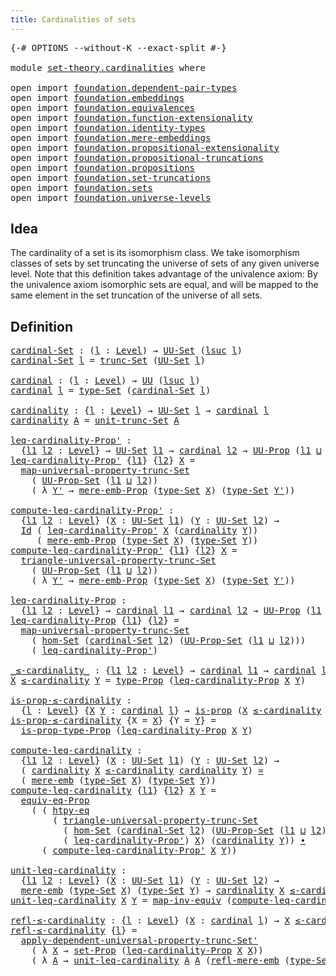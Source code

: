 ```yaml
---
title: Cardinalities of sets
---
```


<pre class="Agda"><a id="47" class="Symbol">{-#</a> <a id="51" class="Keyword">OPTIONS</a> <a id="59" class="Pragma">--without-K</a> <a id="71" class="Pragma">--exact-split</a> <a id="85" class="Symbol">#-}</a>

<a id="90" class="Keyword">module</a> <a id="97" href="set-theory.cardinalities.html" class="Module">set-theory.cardinalities</a> <a id="122" class="Keyword">where</a>

<a id="129" class="Keyword">open</a> <a id="134" class="Keyword">import</a> <a id="141" href="foundation.dependent-pair-types.html" class="Module">foundation.dependent-pair-types</a>
<a id="173" class="Keyword">open</a> <a id="178" class="Keyword">import</a> <a id="185" href="foundation.embeddings.html" class="Module">foundation.embeddings</a>
<a id="207" class="Keyword">open</a> <a id="212" class="Keyword">import</a> <a id="219" href="foundation.equivalences.html" class="Module">foundation.equivalences</a>
<a id="243" class="Keyword">open</a> <a id="248" class="Keyword">import</a> <a id="255" href="foundation.function-extensionality.html" class="Module">foundation.function-extensionality</a>
<a id="290" class="Keyword">open</a> <a id="295" class="Keyword">import</a> <a id="302" href="foundation.identity-types.html" class="Module">foundation.identity-types</a>
<a id="328" class="Keyword">open</a> <a id="333" class="Keyword">import</a> <a id="340" href="foundation.mere-embeddings.html" class="Module">foundation.mere-embeddings</a>
<a id="367" class="Keyword">open</a> <a id="372" class="Keyword">import</a> <a id="379" href="foundation.propositional-extensionality.html" class="Module">foundation.propositional-extensionality</a>
<a id="419" class="Keyword">open</a> <a id="424" class="Keyword">import</a> <a id="431" href="foundation.propositional-truncations.html" class="Module">foundation.propositional-truncations</a>
<a id="468" class="Keyword">open</a> <a id="473" class="Keyword">import</a> <a id="480" href="foundation.propositions.html" class="Module">foundation.propositions</a>
<a id="504" class="Keyword">open</a> <a id="509" class="Keyword">import</a> <a id="516" href="foundation.set-truncations.html" class="Module">foundation.set-truncations</a>
<a id="543" class="Keyword">open</a> <a id="548" class="Keyword">import</a> <a id="555" href="foundation.sets.html" class="Module">foundation.sets</a>
<a id="571" class="Keyword">open</a> <a id="576" class="Keyword">import</a> <a id="583" href="foundation.universe-levels.html" class="Module">foundation.universe-levels</a>
</pre>
## Idea

The cardinality of a set is its isomorphism class. We take isomorphism classes of sets by set truncating the universe of sets of any given universe level. Note that this definition takes advantage of the univalence axiom: By the univalence axiom isomorphic sets are equal, and will be mapped to the same element in the set truncation of the universe of all sets.

## Definition

<pre class="Agda"><a id="cardinal-Set"></a><a id="1011" href="set-theory.cardinalities.html#1011" class="Function">cardinal-Set</a> <a id="1024" class="Symbol">:</a> <a id="1026" class="Symbol">(</a><a id="1027" href="set-theory.cardinalities.html#1027" class="Bound">l</a> <a id="1029" class="Symbol">:</a> <a id="1031" href="Agda.Primitive.html#597" class="Postulate">Level</a><a id="1036" class="Symbol">)</a> <a id="1038" class="Symbol">→</a> <a id="1040" href="foundation-core.sets.html#1190" class="Function">UU-Set</a> <a id="1047" class="Symbol">(</a><a id="1048" href="Agda.Primitive.html#780" class="Primitive">lsuc</a> <a id="1053" href="set-theory.cardinalities.html#1027" class="Bound">l</a><a id="1054" class="Symbol">)</a>
<a id="1056" href="set-theory.cardinalities.html#1011" class="Function">cardinal-Set</a> <a id="1069" href="set-theory.cardinalities.html#1069" class="Bound">l</a> <a id="1071" class="Symbol">=</a> <a id="1073" href="foundation.set-truncations.html#4199" class="Function">trunc-Set</a> <a id="1083" class="Symbol">(</a><a id="1084" href="foundation-core.sets.html#1190" class="Function">UU-Set</a> <a id="1091" href="set-theory.cardinalities.html#1069" class="Bound">l</a><a id="1092" class="Symbol">)</a>

<a id="cardinal"></a><a id="1095" href="set-theory.cardinalities.html#1095" class="Function">cardinal</a> <a id="1104" class="Symbol">:</a> <a id="1106" class="Symbol">(</a><a id="1107" href="set-theory.cardinalities.html#1107" class="Bound">l</a> <a id="1109" class="Symbol">:</a> <a id="1111" href="Agda.Primitive.html#597" class="Postulate">Level</a><a id="1116" class="Symbol">)</a> <a id="1118" class="Symbol">→</a> <a id="1120" href="foundation-core.universe-levels.html#235" class="Primitive">UU</a> <a id="1123" class="Symbol">(</a><a id="1124" href="Agda.Primitive.html#780" class="Primitive">lsuc</a> <a id="1129" href="set-theory.cardinalities.html#1107" class="Bound">l</a><a id="1130" class="Symbol">)</a>
<a id="1132" href="set-theory.cardinalities.html#1095" class="Function">cardinal</a> <a id="1141" href="set-theory.cardinalities.html#1141" class="Bound">l</a> <a id="1143" class="Symbol">=</a> <a id="1145" href="foundation-core.sets.html#1304" class="Function">type-Set</a> <a id="1154" class="Symbol">(</a><a id="1155" href="set-theory.cardinalities.html#1011" class="Function">cardinal-Set</a> <a id="1168" href="set-theory.cardinalities.html#1141" class="Bound">l</a><a id="1169" class="Symbol">)</a>

<a id="cardinality"></a><a id="1172" href="set-theory.cardinalities.html#1172" class="Function">cardinality</a> <a id="1184" class="Symbol">:</a> <a id="1186" class="Symbol">{</a><a id="1187" href="set-theory.cardinalities.html#1187" class="Bound">l</a> <a id="1189" class="Symbol">:</a> <a id="1191" href="Agda.Primitive.html#597" class="Postulate">Level</a><a id="1196" class="Symbol">}</a> <a id="1198" class="Symbol">→</a> <a id="1200" href="foundation-core.sets.html#1190" class="Function">UU-Set</a> <a id="1207" href="set-theory.cardinalities.html#1187" class="Bound">l</a> <a id="1209" class="Symbol">→</a> <a id="1211" href="set-theory.cardinalities.html#1095" class="Function">cardinal</a> <a id="1220" href="set-theory.cardinalities.html#1187" class="Bound">l</a>
<a id="1222" href="set-theory.cardinalities.html#1172" class="Function">cardinality</a> <a id="1234" href="set-theory.cardinalities.html#1234" class="Bound">A</a> <a id="1236" class="Symbol">=</a> <a id="1238" href="foundation.set-truncations.html#4267" class="Function">unit-trunc-Set</a> <a id="1253" href="set-theory.cardinalities.html#1234" class="Bound">A</a>

<a id="leq-cardinality-Prop&#39;"></a><a id="1256" href="set-theory.cardinalities.html#1256" class="Function">leq-cardinality-Prop&#39;</a> <a id="1278" class="Symbol">:</a>
  <a id="1282" class="Symbol">{</a><a id="1283" href="set-theory.cardinalities.html#1283" class="Bound">l1</a> <a id="1286" href="set-theory.cardinalities.html#1286" class="Bound">l2</a> <a id="1289" class="Symbol">:</a> <a id="1291" href="Agda.Primitive.html#597" class="Postulate">Level</a><a id="1296" class="Symbol">}</a> <a id="1298" class="Symbol">→</a> <a id="1300" href="foundation-core.sets.html#1190" class="Function">UU-Set</a> <a id="1307" href="set-theory.cardinalities.html#1283" class="Bound">l1</a> <a id="1310" class="Symbol">→</a> <a id="1312" href="set-theory.cardinalities.html#1095" class="Function">cardinal</a> <a id="1321" href="set-theory.cardinalities.html#1286" class="Bound">l2</a> <a id="1324" class="Symbol">→</a> <a id="1326" href="foundation-core.propositions.html#1393" class="Function">UU-Prop</a> <a id="1334" class="Symbol">(</a><a id="1335" href="set-theory.cardinalities.html#1283" class="Bound">l1</a> <a id="1338" href="Agda.Primitive.html#810" class="Primitive Operator">⊔</a> <a id="1340" href="set-theory.cardinalities.html#1286" class="Bound">l2</a><a id="1342" class="Symbol">)</a>
<a id="1344" href="set-theory.cardinalities.html#1256" class="Function">leq-cardinality-Prop&#39;</a> <a id="1366" class="Symbol">{</a><a id="1367" href="set-theory.cardinalities.html#1367" class="Bound">l1</a><a id="1369" class="Symbol">}</a> <a id="1371" class="Symbol">{</a><a id="1372" href="set-theory.cardinalities.html#1372" class="Bound">l2</a><a id="1374" class="Symbol">}</a> <a id="1376" href="set-theory.cardinalities.html#1376" class="Bound">X</a> <a id="1378" class="Symbol">=</a>
  <a id="1382" href="foundation.set-truncations.html#7429" class="Function">map-universal-property-trunc-Set</a>
    <a id="1419" class="Symbol">(</a> <a id="1421" href="foundation.propositional-extensionality.html#3770" class="Function">UU-Prop-Set</a> <a id="1433" class="Symbol">(</a><a id="1434" href="set-theory.cardinalities.html#1367" class="Bound">l1</a> <a id="1437" href="Agda.Primitive.html#810" class="Primitive Operator">⊔</a> <a id="1439" href="set-theory.cardinalities.html#1372" class="Bound">l2</a><a id="1441" class="Symbol">))</a>
    <a id="1448" class="Symbol">(</a> <a id="1450" class="Symbol">λ</a> <a id="1452" href="set-theory.cardinalities.html#1452" class="Bound">Y&#39;</a> <a id="1455" class="Symbol">→</a> <a id="1457" href="foundation.mere-embeddings.html#353" class="Function">mere-emb-Prop</a> <a id="1471" class="Symbol">(</a><a id="1472" href="foundation-core.sets.html#1304" class="Function">type-Set</a> <a id="1481" href="set-theory.cardinalities.html#1376" class="Bound">X</a><a id="1482" class="Symbol">)</a> <a id="1484" class="Symbol">(</a><a id="1485" href="foundation-core.sets.html#1304" class="Function">type-Set</a> <a id="1494" href="set-theory.cardinalities.html#1452" class="Bound">Y&#39;</a><a id="1496" class="Symbol">))</a>

<a id="compute-leq-cardinality-Prop&#39;"></a><a id="1500" href="set-theory.cardinalities.html#1500" class="Function">compute-leq-cardinality-Prop&#39;</a> <a id="1530" class="Symbol">:</a>
  <a id="1534" class="Symbol">{</a><a id="1535" href="set-theory.cardinalities.html#1535" class="Bound">l1</a> <a id="1538" href="set-theory.cardinalities.html#1538" class="Bound">l2</a> <a id="1541" class="Symbol">:</a> <a id="1543" href="Agda.Primitive.html#597" class="Postulate">Level</a><a id="1548" class="Symbol">}</a> <a id="1550" class="Symbol">(</a><a id="1551" href="set-theory.cardinalities.html#1551" class="Bound">X</a> <a id="1553" class="Symbol">:</a> <a id="1555" href="foundation-core.sets.html#1190" class="Function">UU-Set</a> <a id="1562" href="set-theory.cardinalities.html#1535" class="Bound">l1</a><a id="1564" class="Symbol">)</a> <a id="1566" class="Symbol">(</a><a id="1567" href="set-theory.cardinalities.html#1567" class="Bound">Y</a> <a id="1569" class="Symbol">:</a> <a id="1571" href="foundation-core.sets.html#1190" class="Function">UU-Set</a> <a id="1578" href="set-theory.cardinalities.html#1538" class="Bound">l2</a><a id="1580" class="Symbol">)</a> <a id="1582" class="Symbol">→</a>
  <a id="1586" href="foundation-core.identity-types.html#1767" class="Datatype">Id</a> <a id="1589" class="Symbol">(</a> <a id="1591" href="set-theory.cardinalities.html#1256" class="Function">leq-cardinality-Prop&#39;</a> <a id="1613" href="set-theory.cardinalities.html#1551" class="Bound">X</a> <a id="1615" class="Symbol">(</a><a id="1616" href="set-theory.cardinalities.html#1172" class="Function">cardinality</a> <a id="1628" href="set-theory.cardinalities.html#1567" class="Bound">Y</a><a id="1629" class="Symbol">))</a>
     <a id="1637" class="Symbol">(</a> <a id="1639" href="foundation.mere-embeddings.html#353" class="Function">mere-emb-Prop</a> <a id="1653" class="Symbol">(</a><a id="1654" href="foundation-core.sets.html#1304" class="Function">type-Set</a> <a id="1663" href="set-theory.cardinalities.html#1551" class="Bound">X</a><a id="1664" class="Symbol">)</a> <a id="1666" class="Symbol">(</a><a id="1667" href="foundation-core.sets.html#1304" class="Function">type-Set</a> <a id="1676" href="set-theory.cardinalities.html#1567" class="Bound">Y</a><a id="1677" class="Symbol">))</a>
<a id="1680" href="set-theory.cardinalities.html#1500" class="Function">compute-leq-cardinality-Prop&#39;</a> <a id="1710" class="Symbol">{</a><a id="1711" href="set-theory.cardinalities.html#1711" class="Bound">l1</a><a id="1713" class="Symbol">}</a> <a id="1715" class="Symbol">{</a><a id="1716" href="set-theory.cardinalities.html#1716" class="Bound">l2</a><a id="1718" class="Symbol">}</a> <a id="1720" href="set-theory.cardinalities.html#1720" class="Bound">X</a> <a id="1722" class="Symbol">=</a>
  <a id="1726" href="foundation.set-truncations.html#7627" class="Function">triangle-universal-property-trunc-Set</a>
    <a id="1768" class="Symbol">(</a> <a id="1770" href="foundation.propositional-extensionality.html#3770" class="Function">UU-Prop-Set</a> <a id="1782" class="Symbol">(</a><a id="1783" href="set-theory.cardinalities.html#1711" class="Bound">l1</a> <a id="1786" href="Agda.Primitive.html#810" class="Primitive Operator">⊔</a> <a id="1788" href="set-theory.cardinalities.html#1716" class="Bound">l2</a><a id="1790" class="Symbol">))</a>
    <a id="1797" class="Symbol">(</a> <a id="1799" class="Symbol">λ</a> <a id="1801" href="set-theory.cardinalities.html#1801" class="Bound">Y&#39;</a> <a id="1804" class="Symbol">→</a> <a id="1806" href="foundation.mere-embeddings.html#353" class="Function">mere-emb-Prop</a> <a id="1820" class="Symbol">(</a><a id="1821" href="foundation-core.sets.html#1304" class="Function">type-Set</a> <a id="1830" href="set-theory.cardinalities.html#1720" class="Bound">X</a><a id="1831" class="Symbol">)</a> <a id="1833" class="Symbol">(</a><a id="1834" href="foundation-core.sets.html#1304" class="Function">type-Set</a> <a id="1843" href="set-theory.cardinalities.html#1801" class="Bound">Y&#39;</a><a id="1845" class="Symbol">))</a>
    
<a id="leq-cardinality-Prop"></a><a id="1853" href="set-theory.cardinalities.html#1853" class="Function">leq-cardinality-Prop</a> <a id="1874" class="Symbol">:</a>
  <a id="1878" class="Symbol">{</a><a id="1879" href="set-theory.cardinalities.html#1879" class="Bound">l1</a> <a id="1882" href="set-theory.cardinalities.html#1882" class="Bound">l2</a> <a id="1885" class="Symbol">:</a> <a id="1887" href="Agda.Primitive.html#597" class="Postulate">Level</a><a id="1892" class="Symbol">}</a> <a id="1894" class="Symbol">→</a> <a id="1896" href="set-theory.cardinalities.html#1095" class="Function">cardinal</a> <a id="1905" href="set-theory.cardinalities.html#1879" class="Bound">l1</a> <a id="1908" class="Symbol">→</a> <a id="1910" href="set-theory.cardinalities.html#1095" class="Function">cardinal</a> <a id="1919" href="set-theory.cardinalities.html#1882" class="Bound">l2</a> <a id="1922" class="Symbol">→</a> <a id="1924" href="foundation-core.propositions.html#1393" class="Function">UU-Prop</a> <a id="1932" class="Symbol">(</a><a id="1933" href="set-theory.cardinalities.html#1879" class="Bound">l1</a> <a id="1936" href="Agda.Primitive.html#810" class="Primitive Operator">⊔</a> <a id="1938" href="set-theory.cardinalities.html#1882" class="Bound">l2</a><a id="1940" class="Symbol">)</a>
<a id="1942" href="set-theory.cardinalities.html#1853" class="Function">leq-cardinality-Prop</a> <a id="1963" class="Symbol">{</a><a id="1964" href="set-theory.cardinalities.html#1964" class="Bound">l1</a><a id="1966" class="Symbol">}</a> <a id="1968" class="Symbol">{</a><a id="1969" href="set-theory.cardinalities.html#1969" class="Bound">l2</a><a id="1971" class="Symbol">}</a> <a id="1973" class="Symbol">=</a>
  <a id="1977" href="foundation.set-truncations.html#7429" class="Function">map-universal-property-trunc-Set</a>
    <a id="2014" class="Symbol">(</a> <a id="2016" href="foundation.sets.html#3908" class="Function">hom-Set</a> <a id="2024" class="Symbol">(</a><a id="2025" href="set-theory.cardinalities.html#1011" class="Function">cardinal-Set</a> <a id="2038" href="set-theory.cardinalities.html#1969" class="Bound">l2</a><a id="2040" class="Symbol">)</a> <a id="2042" class="Symbol">(</a><a id="2043" href="foundation.propositional-extensionality.html#3770" class="Function">UU-Prop-Set</a> <a id="2055" class="Symbol">(</a><a id="2056" href="set-theory.cardinalities.html#1964" class="Bound">l1</a> <a id="2059" href="Agda.Primitive.html#810" class="Primitive Operator">⊔</a> <a id="2061" href="set-theory.cardinalities.html#1969" class="Bound">l2</a><a id="2063" class="Symbol">)))</a>
    <a id="2071" class="Symbol">(</a> <a id="2073" href="set-theory.cardinalities.html#1256" class="Function">leq-cardinality-Prop&#39;</a><a id="2094" class="Symbol">)</a>

<a id="_≤-cardinality_"></a><a id="2097" href="set-theory.cardinalities.html#2097" class="Function Operator">_≤-cardinality_</a> <a id="2113" class="Symbol">:</a> <a id="2115" class="Symbol">{</a><a id="2116" href="set-theory.cardinalities.html#2116" class="Bound">l1</a> <a id="2119" href="set-theory.cardinalities.html#2119" class="Bound">l2</a> <a id="2122" class="Symbol">:</a> <a id="2124" href="Agda.Primitive.html#597" class="Postulate">Level</a><a id="2129" class="Symbol">}</a> <a id="2131" class="Symbol">→</a> <a id="2133" href="set-theory.cardinalities.html#1095" class="Function">cardinal</a> <a id="2142" href="set-theory.cardinalities.html#2116" class="Bound">l1</a> <a id="2145" class="Symbol">→</a> <a id="2147" href="set-theory.cardinalities.html#1095" class="Function">cardinal</a> <a id="2156" href="set-theory.cardinalities.html#2119" class="Bound">l2</a> <a id="2159" class="Symbol">→</a> <a id="2161" href="foundation-core.universe-levels.html#235" class="Primitive">UU</a> <a id="2164" class="Symbol">(</a><a id="2165" href="set-theory.cardinalities.html#2116" class="Bound">l1</a> <a id="2168" href="Agda.Primitive.html#810" class="Primitive Operator">⊔</a> <a id="2170" href="set-theory.cardinalities.html#2119" class="Bound">l2</a><a id="2172" class="Symbol">)</a>
<a id="2174" href="set-theory.cardinalities.html#2174" class="Bound">X</a> <a id="2176" href="set-theory.cardinalities.html#2097" class="Function Operator">≤-cardinality</a> <a id="2190" href="set-theory.cardinalities.html#2190" class="Bound">Y</a> <a id="2192" class="Symbol">=</a> <a id="2194" href="foundation-core.propositions.html#1495" class="Function">type-Prop</a> <a id="2204" class="Symbol">(</a><a id="2205" href="set-theory.cardinalities.html#1853" class="Function">leq-cardinality-Prop</a> <a id="2226" href="set-theory.cardinalities.html#2174" class="Bound">X</a> <a id="2228" href="set-theory.cardinalities.html#2190" class="Bound">Y</a><a id="2229" class="Symbol">)</a>

<a id="is-prop-≤-cardinality"></a><a id="2232" href="set-theory.cardinalities.html#2232" class="Function">is-prop-≤-cardinality</a> <a id="2254" class="Symbol">:</a>
  <a id="2258" class="Symbol">{</a><a id="2259" href="set-theory.cardinalities.html#2259" class="Bound">l</a> <a id="2261" class="Symbol">:</a> <a id="2263" href="Agda.Primitive.html#597" class="Postulate">Level</a><a id="2268" class="Symbol">}</a> <a id="2270" class="Symbol">{</a><a id="2271" href="set-theory.cardinalities.html#2271" class="Bound">X</a> <a id="2273" href="set-theory.cardinalities.html#2273" class="Bound">Y</a> <a id="2275" class="Symbol">:</a> <a id="2277" href="set-theory.cardinalities.html#1095" class="Function">cardinal</a> <a id="2286" href="set-theory.cardinalities.html#2259" class="Bound">l</a><a id="2287" class="Symbol">}</a> <a id="2289" class="Symbol">→</a> <a id="2291" href="foundation-core.propositions.html#1309" class="Function">is-prop</a> <a id="2299" class="Symbol">(</a><a id="2300" href="set-theory.cardinalities.html#2271" class="Bound">X</a> <a id="2302" href="set-theory.cardinalities.html#2097" class="Function Operator">≤-cardinality</a> <a id="2316" href="set-theory.cardinalities.html#2273" class="Bound">Y</a><a id="2317" class="Symbol">)</a>
<a id="2319" href="set-theory.cardinalities.html#2232" class="Function">is-prop-≤-cardinality</a> <a id="2341" class="Symbol">{</a><a id="2342" class="Argument">X</a> <a id="2344" class="Symbol">=</a> <a id="2346" href="set-theory.cardinalities.html#2346" class="Bound">X</a><a id="2347" class="Symbol">}</a> <a id="2349" class="Symbol">{</a><a id="2350" class="Argument">Y</a> <a id="2352" class="Symbol">=</a> <a id="2354" href="set-theory.cardinalities.html#2354" class="Bound">Y</a><a id="2355" class="Symbol">}</a> <a id="2357" class="Symbol">=</a>
  <a id="2361" href="foundation-core.propositions.html#1562" class="Function">is-prop-type-Prop</a> <a id="2379" class="Symbol">(</a><a id="2380" href="set-theory.cardinalities.html#1853" class="Function">leq-cardinality-Prop</a> <a id="2401" href="set-theory.cardinalities.html#2346" class="Bound">X</a> <a id="2403" href="set-theory.cardinalities.html#2354" class="Bound">Y</a><a id="2404" class="Symbol">)</a>

<a id="compute-leq-cardinality"></a><a id="2407" href="set-theory.cardinalities.html#2407" class="Function">compute-leq-cardinality</a> <a id="2431" class="Symbol">:</a>
  <a id="2435" class="Symbol">{</a><a id="2436" href="set-theory.cardinalities.html#2436" class="Bound">l1</a> <a id="2439" href="set-theory.cardinalities.html#2439" class="Bound">l2</a> <a id="2442" class="Symbol">:</a> <a id="2444" href="Agda.Primitive.html#597" class="Postulate">Level</a><a id="2449" class="Symbol">}</a> <a id="2451" class="Symbol">(</a><a id="2452" href="set-theory.cardinalities.html#2452" class="Bound">X</a> <a id="2454" class="Symbol">:</a> <a id="2456" href="foundation-core.sets.html#1190" class="Function">UU-Set</a> <a id="2463" href="set-theory.cardinalities.html#2436" class="Bound">l1</a><a id="2465" class="Symbol">)</a> <a id="2467" class="Symbol">(</a><a id="2468" href="set-theory.cardinalities.html#2468" class="Bound">Y</a> <a id="2470" class="Symbol">:</a> <a id="2472" href="foundation-core.sets.html#1190" class="Function">UU-Set</a> <a id="2479" href="set-theory.cardinalities.html#2439" class="Bound">l2</a><a id="2481" class="Symbol">)</a> <a id="2483" class="Symbol">→</a>
  <a id="2487" class="Symbol">(</a> <a id="2489" href="set-theory.cardinalities.html#1172" class="Function">cardinality</a> <a id="2501" href="set-theory.cardinalities.html#2452" class="Bound">X</a> <a id="2503" href="set-theory.cardinalities.html#2097" class="Function Operator">≤-cardinality</a> <a id="2517" href="set-theory.cardinalities.html#1172" class="Function">cardinality</a> <a id="2529" href="set-theory.cardinalities.html#2468" class="Bound">Y</a><a id="2530" class="Symbol">)</a> <a id="2532" href="foundation-core.equivalences.html#1621" class="Function Operator">≃</a>
  <a id="2536" class="Symbol">(</a> <a id="2538" href="foundation.mere-embeddings.html#461" class="Function">mere-emb</a> <a id="2547" class="Symbol">(</a><a id="2548" href="foundation-core.sets.html#1304" class="Function">type-Set</a> <a id="2557" href="set-theory.cardinalities.html#2452" class="Bound">X</a><a id="2558" class="Symbol">)</a> <a id="2560" class="Symbol">(</a><a id="2561" href="foundation-core.sets.html#1304" class="Function">type-Set</a> <a id="2570" href="set-theory.cardinalities.html#2468" class="Bound">Y</a><a id="2571" class="Symbol">))</a>
<a id="2574" href="set-theory.cardinalities.html#2407" class="Function">compute-leq-cardinality</a> <a id="2598" class="Symbol">{</a><a id="2599" href="set-theory.cardinalities.html#2599" class="Bound">l1</a><a id="2601" class="Symbol">}</a> <a id="2603" class="Symbol">{</a><a id="2604" href="set-theory.cardinalities.html#2604" class="Bound">l2</a><a id="2606" class="Symbol">}</a> <a id="2608" href="set-theory.cardinalities.html#2608" class="Bound">X</a> <a id="2610" href="set-theory.cardinalities.html#2610" class="Bound">Y</a> <a id="2612" class="Symbol">=</a>
  <a id="2616" href="foundation.propositional-extensionality.html#3435" class="Function">equiv-eq-Prop</a>
    <a id="2634" class="Symbol">(</a> <a id="2636" class="Symbol">(</a> <a id="2638" href="foundation-core.function-extensionality.html#965" class="Function">htpy-eq</a>
        <a id="2654" class="Symbol">(</a> <a id="2656" href="foundation.set-truncations.html#7627" class="Function">triangle-universal-property-trunc-Set</a>
          <a id="2704" class="Symbol">(</a> <a id="2706" href="foundation.sets.html#3908" class="Function">hom-Set</a> <a id="2714" class="Symbol">(</a><a id="2715" href="set-theory.cardinalities.html#1011" class="Function">cardinal-Set</a> <a id="2728" href="set-theory.cardinalities.html#2604" class="Bound">l2</a><a id="2730" class="Symbol">)</a> <a id="2732" class="Symbol">(</a><a id="2733" href="foundation.propositional-extensionality.html#3770" class="Function">UU-Prop-Set</a> <a id="2745" class="Symbol">(</a><a id="2746" href="set-theory.cardinalities.html#2599" class="Bound">l1</a> <a id="2749" href="Agda.Primitive.html#810" class="Primitive Operator">⊔</a> <a id="2751" href="set-theory.cardinalities.html#2604" class="Bound">l2</a><a id="2753" class="Symbol">)))</a>
          <a id="2767" class="Symbol">(</a> <a id="2769" href="set-theory.cardinalities.html#1256" class="Function">leq-cardinality-Prop&#39;</a><a id="2790" class="Symbol">)</a> <a id="2792" href="set-theory.cardinalities.html#2608" class="Bound">X</a><a id="2793" class="Symbol">)</a> <a id="2795" class="Symbol">(</a><a id="2796" href="set-theory.cardinalities.html#1172" class="Function">cardinality</a> <a id="2808" href="set-theory.cardinalities.html#2610" class="Bound">Y</a><a id="2809" class="Symbol">))</a> <a id="2812" href="foundation-core.identity-types.html#2425" class="Function Operator">∙</a>
      <a id="2820" class="Symbol">(</a> <a id="2822" href="set-theory.cardinalities.html#1500" class="Function">compute-leq-cardinality-Prop&#39;</a> <a id="2852" href="set-theory.cardinalities.html#2608" class="Bound">X</a> <a id="2854" href="set-theory.cardinalities.html#2610" class="Bound">Y</a><a id="2855" class="Symbol">))</a>

<a id="unit-leq-cardinality"></a><a id="2859" href="set-theory.cardinalities.html#2859" class="Function">unit-leq-cardinality</a> <a id="2880" class="Symbol">:</a>
  <a id="2884" class="Symbol">{</a><a id="2885" href="set-theory.cardinalities.html#2885" class="Bound">l1</a> <a id="2888" href="set-theory.cardinalities.html#2888" class="Bound">l2</a> <a id="2891" class="Symbol">:</a> <a id="2893" href="Agda.Primitive.html#597" class="Postulate">Level</a><a id="2898" class="Symbol">}</a> <a id="2900" class="Symbol">(</a><a id="2901" href="set-theory.cardinalities.html#2901" class="Bound">X</a> <a id="2903" class="Symbol">:</a> <a id="2905" href="foundation-core.sets.html#1190" class="Function">UU-Set</a> <a id="2912" href="set-theory.cardinalities.html#2885" class="Bound">l1</a><a id="2914" class="Symbol">)</a> <a id="2916" class="Symbol">(</a><a id="2917" href="set-theory.cardinalities.html#2917" class="Bound">Y</a> <a id="2919" class="Symbol">:</a> <a id="2921" href="foundation-core.sets.html#1190" class="Function">UU-Set</a> <a id="2928" href="set-theory.cardinalities.html#2888" class="Bound">l2</a><a id="2930" class="Symbol">)</a> <a id="2932" class="Symbol">→</a>
  <a id="2936" href="foundation.mere-embeddings.html#461" class="Function">mere-emb</a> <a id="2945" class="Symbol">(</a><a id="2946" href="foundation-core.sets.html#1304" class="Function">type-Set</a> <a id="2955" href="set-theory.cardinalities.html#2901" class="Bound">X</a><a id="2956" class="Symbol">)</a> <a id="2958" class="Symbol">(</a><a id="2959" href="foundation-core.sets.html#1304" class="Function">type-Set</a> <a id="2968" href="set-theory.cardinalities.html#2917" class="Bound">Y</a><a id="2969" class="Symbol">)</a> <a id="2971" class="Symbol">→</a> <a id="2973" href="set-theory.cardinalities.html#1172" class="Function">cardinality</a> <a id="2985" href="set-theory.cardinalities.html#2901" class="Bound">X</a> <a id="2987" href="set-theory.cardinalities.html#2097" class="Function Operator">≤-cardinality</a> <a id="3001" href="set-theory.cardinalities.html#1172" class="Function">cardinality</a> <a id="3013" href="set-theory.cardinalities.html#2917" class="Bound">Y</a>
<a id="3015" href="set-theory.cardinalities.html#2859" class="Function">unit-leq-cardinality</a> <a id="3036" href="set-theory.cardinalities.html#3036" class="Bound">X</a> <a id="3038" href="set-theory.cardinalities.html#3038" class="Bound">Y</a> <a id="3040" class="Symbol">=</a> <a id="3042" href="foundation-core.equivalences.html#5036" class="Function">map-inv-equiv</a> <a id="3056" class="Symbol">(</a><a id="3057" href="set-theory.cardinalities.html#2407" class="Function">compute-leq-cardinality</a> <a id="3081" href="set-theory.cardinalities.html#3036" class="Bound">X</a> <a id="3083" href="set-theory.cardinalities.html#3038" class="Bound">Y</a><a id="3084" class="Symbol">)</a>

<a id="refl-≤-cardinality"></a><a id="3087" href="set-theory.cardinalities.html#3087" class="Function">refl-≤-cardinality</a> <a id="3106" class="Symbol">:</a> <a id="3108" class="Symbol">{</a><a id="3109" href="set-theory.cardinalities.html#3109" class="Bound">l</a> <a id="3111" class="Symbol">:</a> <a id="3113" href="Agda.Primitive.html#597" class="Postulate">Level</a><a id="3118" class="Symbol">}</a> <a id="3120" class="Symbol">(</a><a id="3121" href="set-theory.cardinalities.html#3121" class="Bound">X</a> <a id="3123" class="Symbol">:</a> <a id="3125" href="set-theory.cardinalities.html#1095" class="Function">cardinal</a> <a id="3134" href="set-theory.cardinalities.html#3109" class="Bound">l</a><a id="3135" class="Symbol">)</a> <a id="3137" class="Symbol">→</a> <a id="3139" href="set-theory.cardinalities.html#3121" class="Bound">X</a> <a id="3141" href="set-theory.cardinalities.html#2097" class="Function Operator">≤-cardinality</a> <a id="3155" href="set-theory.cardinalities.html#3121" class="Bound">X</a>
<a id="3157" href="set-theory.cardinalities.html#3087" class="Function">refl-≤-cardinality</a> <a id="3176" class="Symbol">{</a><a id="3177" href="set-theory.cardinalities.html#3177" class="Bound">l</a><a id="3178" class="Symbol">}</a> <a id="3180" class="Symbol">=</a>
  <a id="3184" href="foundation.set-truncations.html#6429" class="Function">apply-dependent-universal-property-trunc-Set&#39;</a>
    <a id="3234" class="Symbol">(</a> <a id="3236" class="Symbol">λ</a> <a id="3238" href="set-theory.cardinalities.html#3238" class="Bound">X</a> <a id="3240" class="Symbol">→</a> <a id="3242" href="foundation-core.sets.html#3072" class="Function">set-Prop</a> <a id="3251" class="Symbol">(</a><a id="3252" href="set-theory.cardinalities.html#1853" class="Function">leq-cardinality-Prop</a> <a id="3273" href="set-theory.cardinalities.html#3238" class="Bound">X</a> <a id="3275" href="set-theory.cardinalities.html#3238" class="Bound">X</a><a id="3276" class="Symbol">))</a>
    <a id="3283" class="Symbol">(</a> <a id="3285" class="Symbol">λ</a> <a id="3287" href="set-theory.cardinalities.html#3287" class="Bound">A</a> <a id="3289" class="Symbol">→</a> <a id="3291" href="set-theory.cardinalities.html#2859" class="Function">unit-leq-cardinality</a> <a id="3312" href="set-theory.cardinalities.html#3287" class="Bound">A</a> <a id="3314" href="set-theory.cardinalities.html#3287" class="Bound">A</a> <a id="3316" class="Symbol">(</a><a id="3317" href="foundation.mere-embeddings.html#800" class="Function">refl-mere-emb</a> <a id="3331" class="Symbol">(</a><a id="3332" href="foundation-core.sets.html#1304" class="Function">type-Set</a> <a id="3341" href="set-theory.cardinalities.html#3287" class="Bound">A</a><a id="3342" class="Symbol">)))</a>
</pre>